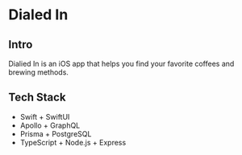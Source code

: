 
# Dialed In

## Intro
Dialied In is an iOS app that helps you find your favorite coffees and brewing methods.

## Tech Stack
- Swift + SwiftUI
- Apollo + GraphQL
- Prisma + PostgreSQL
- TypeScript + Node.js + Express


